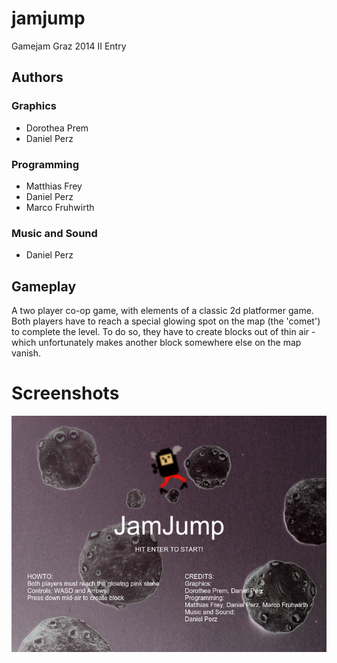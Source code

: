 jamjump
=======

Gamejam Graz 2014 II Entry

## Authors

### Graphics
 * Dorothea Prem
 * Daniel Perz

### Programming
 * Matthias Frey
 * Daniel Perz
 * Marco Fruhwirth

### Music and Sound
 * Daniel Perz


## Gameplay

A two player co-op game, with elements of a classic 2d platformer game.
Both players have to reach a special glowing spot on the map (the 'comet') to
complete the level. To do so, they have to create blocks out of thin air -
which unfortunately makes another block somewhere else on the map vanish.


# Screenshots

![Title](https://raw.githubusercontent.com/mfit/jamjump/master/press/jamjump_screen1.png)



